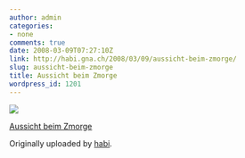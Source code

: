 ```yaml
---
author: admin
categories:
- none
comments: true
date: 2008-03-09T07:27:10Z
link: http://habi.gna.ch/2008/03/09/aussicht-beim-zmorge/
slug: aussicht-beim-zmorge
title: Aussicht beim Zmorge
wordpress_id: 1201
---
```


[![](http://farm4.static.flickr.com/3086/2320683242_9b442d26d8_m.jpg)](http://www.flickr.com/photos/habi/2320683242/)
   

 
  [Aussicht beim Zmorge](http://www.flickr.com/photos/habi/2320683242/)
    

  Originally uploaded by [habi](http://www.flickr.com/people/habi/).
 




  

